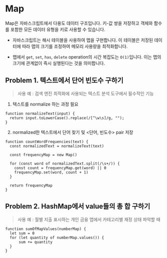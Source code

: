 # Map

Map은 자바스크립트에서 다용도 데이터 구조입니다. 키-값 쌍을 저장하고 객체와 함수를 포함한 모든 데이터 유형을 키로 사용할 수 있습니다.

- 자바스크립트는 해시 테이블을 사용하여 맵을 구현합니다. 이 테이블은 저장된 데이터에 따라 맵의 크기를 조정하여 메모리 사용량을 최적화합니다.

- 맵에서 `get`, `set`, `has`, `delete` operation의 시간 복잡도는 `O(1)`입니다. 이는 맵의 크기에 관계없이 즉시 실행된다는 것을 의미합니다.


## Problem 1. 텍스트에서 단어 빈도수 구하기

> 사용 예 : 검색 엔진 최적화에 사용되는 텍스트 분석 도구에서 필수적인 기능

1. 텍스트를 normalize 하는 과정 필요


  ```
  function normalizeText(input) {
    return input.toLowerCase().replace(/[^\w\s]/g, "");
  }
  ```

2. normalized한 텍스트에서 단어 찾기 및 <단어, 빈도수> pair 저장

  ```
  function countWordFrequencies(text) {
    const normalizedText = normalizeText(text)
  
    const frequencyMap = new Map()
  
    for (const word of normalizedText.split(/\s+/)) {
      const count = frequencyMap.get(word) || 0
      frequencyMap.set(word, count + 1)
    }
  
    return frequencyMap
  }
  ```

## Problem 2. HashMap에서 value들의 총 합 구하기 

> 사용 예 : 월별 지출 표시하는 개인 금융 앱에서 카테고리별 재정 상태 파악할 때

```
function sumOfMapValues(numberMap) {
  let sum = 0
  for (let quantity of numberMap.values()) {
      sum += quantity
  }
}



